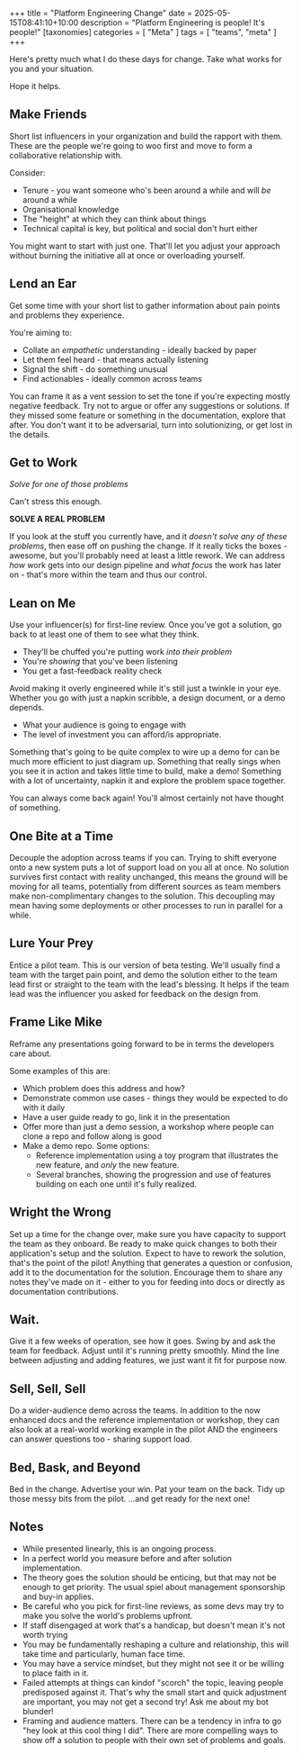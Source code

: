 +++
title = "Platform Engineering Change"
date = 2025-05-15T08:41:10+10:00
description = "Platform Engineering is people! It's people!"
[taxonomies]
categories = [ "Meta" ]
tags = [ "teams", "meta" ]
+++

Here's pretty much what I do these days for change.
Take what works for you and your situation.

Hope it helps.

## Make Friends

Short list influencers in your organization and build the rapport with them.
These are the people we're going to woo first and move to form a collaborative relationship with.

Consider:

- Tenure - you want someone who's been around a while and will _be_ around a while
- Organisational knowledge
- The "height" at which they can think about things
- Technical capital is key, but political and social don't hurt either

You might want to start with just one.
That'll let you adjust your approach without burning the initiative all at once or overloading yourself.

## Lend an Ear

Get some time with your short list to gather information about pain points and problems they experience.

You're aiming to:

- Collate an _empathetic_ understanding - ideally backed by paper
- Let them feel heard - that means actually listening
- Signal the shift - do something unusual
- Find actionables - ideally common across teams

You can frame it as a vent session to set the tone if you're expecting mostly negative feedback.
Try not to argue or offer any suggestions or solutions.
If they missed some feature or something in the documentation, explore that after.
You don't want it to be adversarial, turn into solutionizing, or get lost in the details.

## Get to Work

<!-- pyml disable-next-line md036 -->
*Solve for one of those problems*

Can't stress this enough.

<!-- pyml disable-next-line md036 -->
**SOLVE A REAL PROBLEM**

If you look at the stuff you currently have, and it *doesn't solve any of these problems*, then ease off on pushing the change.
If it really ticks the boxes - awesome, but you'll probably need at least a little rework.
We can address _how_ work gets into our design pipeline and _what focus_ the work has later on - that's more within the team and thus our control.

## Lean on Me

Use your influencer(s) for first-line review.
Once you've got a solution, go back to at least one of them to see what they think.

- They'll be chuffed you're putting work _into their problem_
- You're _showing_ that you've been listening
- You get a fast-feedback reality check

Avoid making it overly engineered while it's still just a twinkle in your eye.
Whether you go with just a napkin scribble, a design document, or a demo depends.

- What your audience is going to engage with
- The level of investment you can afford/is appropriate.

Something that's going to be quite complex to wire up a demo for can be much more efficient to just diagram up.
Something that really sings when you see it in action and takes little time to build, make a demo!
Something with a lot of uncertainty, napkin it and explore the problem space together.

You can always come back again!
You'll almost certainly not have thought of something.

## One Bite at a Time

Decouple the adoption across teams if you can.
Trying to shift everyone onto a new system puts a lot of support load on you all at once.
No solution survives first contact with reality unchanged, this means the ground will be moving for all teams,
potentially from different sources as team members make non-complimentary changes to the solution.
This decoupling may mean having some deployments or other processes to run in parallel for a while.

## Lure Your Prey

Entice a pilot team.
This is our version of beta testing.
We'll usually find a team with the target pain point, and demo the solution either to the team lead first or straight to the team with the lead's blessing.
It helps if the team lead was the influencer you asked for feedback on the design from.

## Frame Like Mike

Reframe any presentations going forward to be in terms the developers care about.

Some examples of this are:

- Which problem does this address and how?
- Demonstrate common use cases - things they would be expected to do with it daily
- Have a user guide ready to go, link it in the presentation
- Offer more than just a demo session, a workshop where people can clone a repo and follow along is good
- Make a demo repo. Some options:
  - Reference implementation using a toy program that illustrates the new feature, and *only* the new feature.
  - Several branches, showing the progression and use of features building on each one until it's fully realized.

## Wright the Wrong

Set up a time for the change over, make sure you have capacity to support the team as they onboard.
Be ready to make quick changes to both their application's setup and the solution.
Expect to have to rework the solution, that's the point of the pilot!
Anything that generates a question or confusion, add it to the documentation for the solution.
Encourage them to share any notes they've made on it - either to you for feeding into docs or directly as documentation contributions.

<!-- pyml disable-next-line md026 -->
## Wait.

Give it a few weeks of operation, see how it goes.
Swing by and ask the team for feedback.
Adjust until it's running pretty smoothly.
Mind the line between adjusting and adding features, we just want it fit for purpose now.

## Sell, Sell, Sell

Do a wider-audience demo across the teams.
In addition to the now enhanced docs and the reference implementation or workshop,
they can also look at a real-world working example in the pilot AND the engineers can answer questions too - sharing support load.

## Bed, Bask, and Beyond

Bed in the change.
Advertise your win.
Pat your team on the back.
Tidy up those messy bits from the pilot.
...and get ready for the next one!

## Notes

- While presented linearly, this is an ongoing process.
- In a perfect world you measure before and after solution implementation.
- The theory goes the solution should be enticing, but that may not be enough to get priority.
  The usual spiel about management sponsorship and buy-in applies.
- Be careful who you pick for first-line reviews, as some devs may try to make you solve the world's problems upfront.
- If staff disengaged at work that's a handicap, but doesn't mean it's not worth trying
- You may be fundamentally reshaping a culture and relationship, this will take time and particularly, human face time.
- You may have a service mindset, but they might not see it or be willing to place faith in it.
- Failed attempts at things can kindof "scorch" the topic, leaving people predisposed against it.
  That's why the small start and quick adjustment are important, you may not get a second try!
  Ask me about my bot blunder!
- Framing and audience matters.
  There can be a tendency in infra to go "hey look at this cool thing I did".
  There are more compelling ways to show off a solution to people with their own set of problems and goals.
